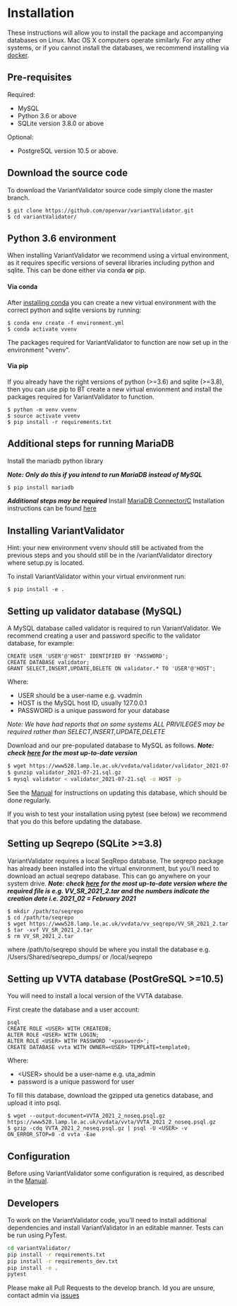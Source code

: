 # Installation

These instructions will allow you to install the package and accompanying databases on Linux. Mac OS X computers operate similarly.
For any other systems, or if you cannot install the databases, we recommend installing via [docker](DOCKER.md).

## Pre-requisites

Required:
* MySQL
* Python 3.6 or above
* SQLite version 3.8.0 or above

Optional:
* PostgreSQL version 10.5 or above. 


## Download the source code

To download the VariantValidator source code simply clone the master branch.

```
$ git clone https://github.com/openvar/variantValidator.git
$ cd variantValidator/
```

## Python 3.6 environment

When installing VariantValidator we recommend using a virtual environment, as it requires specific versions of several libraries including python and sqlite. This can be done either via conda **or** pip.

#### Via conda  
After [installing conda](https://docs.conda.io/projects/conda/en/latest/user-guide/install/) you can create a new virtual environment with the correct python and sqlite versions by running:
```
$ conda env create -f environment.yml
$ conda activate vvenv
```
The packages required for VariantValidator to function are now set up in the environment "vvenv".

#### Via pip

If you already have the right versions of python (>=3.6) and sqlite (>=3.8), then you can use pip to BT create a new virtual envionment and install the packages required for VariantValidator to function.

```
$ python -m venv vvenv
$ source activate vvenv
$ pip install -r requirements.txt
```

## Additional steps for running MariaDB
Install the mariadb python library

***Note: Only do this if you intend to run MariaDB instead of MySQL***
```bash
$ pip install mariadb
```
***Additional steps may be required***
Install [MariaDB Connector/C](https://downloads.mariadb.com/Connectors/c/)
Installation instructions can be found [here](https://mariadb.com/kb/en/about-mariadb-connector-c/) 

## Installing VariantValidator

Hint: your new environment vvenv should still be activated from the previous steps and you should still be in the /variantValidator directory where setup.py is located.

To install VariantValidator within your virtual environment run:
```
$ pip install -e .
```

## Setting up validator database (MySQL)

A MySQL database called validator is required to run VariantValidator. We recommend creating a user and password specific to the
validator database, for example:

```mysql
CREATE USER 'USER'@'HOST' IDENTIFIED BY 'PASSWORD';
CREATE DATABASE validator;
GRANT SELECT,INSERT,UPDATE,DELETE ON validator.* TO 'USER'@'HOST';
```
Where:
- USER should be a user-name e.g. vvadmin
- HOST is the MySQL host ID, usually 127.0.0.1
- PASSWORD is a unique password for your database

*Note: We have had reports that on some systems ALL PRIVILEGES may be required rather than SELECT,INSERT,UPDATE,DELETE*

Download and our pre-populated database to MySQL as follows. ***Note: check [here](https://www528.lamp.le.ac.uk/vvdata/validator/) for the most up-to-date version***

```bash
$ wget https://www528.lamp.le.ac.uk/vvdata/validator/validator_2021-07-21.sql.gz
$ gunzip validator_2021-07-21.sql.gz
$ mysql validator < validator_2021-07-21.sql -u HOST -p
```

See the [Manual](MANUAL.md) for instructions on updating this database, which should be done regularly.

If you wish to test your installation using pytest (see below) we recommend that you do this before updating the database. 

## Setting up Seqrepo (SQLite >=3.8)

VariantValidator requires a local SeqRepo database. The seqrepo package has already been installed into the virtual environment, but you'll need to download an actual seqrepo database. This can go anywhere on your system drive.
***Note: check [here](https://www528.lamp.le.ac.uk/vvdata/vv_seqrepo/) for the most up-to-date version where the required file is
 e.g. VV_SR_2021_2.tar and the numbers indicate the creation date i.e. 2021_02 = February 2021***

```
$ mkdir /path/to/seqrepo
$ cd /path/to/seqrepo
$ wget https://www528.lamp.le.ac.uk/vvdata/vv_seqrepo/VV_SR_2021_2.tar
$ tar -xvf VV_SR_2021_2.tar
$ rm VV_SR_2021_2.tar
```
where /path/to/seqrepo should be where you install the database e.g. /Users/Shared/seqrepo_dumps/ or /local/seqrepo


## Setting up VVTA database (PostGreSQL >=10.5)

You will need to install a local version of the VVTA database. 

First create the database and a user account:

```
psql
CREATE ROLE <USER> WITH CREATEDB;
ALTER ROLE <USER> WITH LOGIN;
ALTER ROLE <USER> WITH PASSWORD '<password>';
CREATE DATABASE vvta WITH OWNER=<USER> TEMPLATE=template0;
```
Where:
- \<USER\> should be a user-name e.g. uta_admin
- password is a unique password for user

To fill this database, download the gzipped uta genetics database, and upload it into psql.
```
$ wget --output-document=VVTA_2021_2_noseq.psql.gz https://www528.lamp.le.ac.uk/vvdata/vvta/VVTA_2021_2_noseq.psql.gz
$ gzip -cdq VVTA_2021_2_noseq.psql.gz | psql -U <USER> -v ON_ERROR_STOP=0 -d vvta -Eae
```

## Configuration

Before using VariantValidator some configuration is required, as described in the [Manual](MANUAL.md).

## Developers

To work on the VariantValidator code, you'll need to install additional dependencies and install VariantValidator in an editable manner. Tests can be run using PyTest.

```bash
cd variantValidator/
pip install -r requirements.txt
pip install -r requirements_dev.txt
pip install -e .
pytest
```
  
Please make all Pull Requests to the develop branch. Id you are unsure, contact admin via [issues](https://github.com/openvar/variantValidator/issues)
